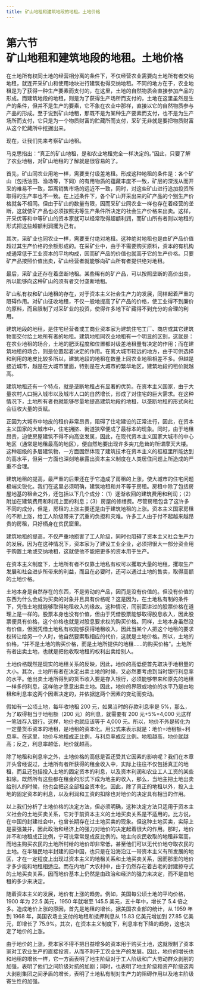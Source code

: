 ```yaml
---
title: 矿山地租和建筑地段的地租。土地价格
---
```


# 第六节<br>**矿山地租&ZeroWidthSpace;和建筑地段的地租。&ZeroWidthSpace;土地价格**

在土地所有权同土地的经营相分离的条件下，不仅经营农业需要向土地所有者交纳地租，就连开采矿山和使用地块进行建筑也得交纳地租。不同的地方在于，农业地租是为了获得一种生产要素而支付的，在这里，土地的自然物质会直接参加产品的形成。而建筑地段的地租，则是为了获得生产场所而支付的，土地在这里虽然是生产的条件，但并不是生产的要素，它不象在农业中那样，直接以它的自然物质参与产品的形成。至于说到矿山地租，那既不是为某种生产要素而支付，也不是为生产场所而支付，它只是为一个物质财富的贮藏所而支付，采矿无非就是要把物质财富从这个贮藏所中挖掘出来。

现在，让我们先来考察矿山地租。

马克思指出：“真正的矿山地租，是和农业地租完全一样决定的。”因此，只要了解了农业地租，对矿山地租的了解就是很容易的了。

首先，矿山同农业用地一样，需要支付级差地租。形成这种地租的条件是：各个矿山（包括油田、渔场等，下同）的有用物质的蕴藏丰度不一致，矿层的深浅从而开采的难易不一致，距离销售市场的远近不一致，同时，对这些矿山进行追加投资所取得的生产率也不一致。在上述条件下，各个矿山开采出来的矿产品的个别生产价格就各不相同。但由于矿山的数量有限，因而采矿业同农业一样也存在着经营的垄断，这就使矿产品也必须按照劣等生产条件所决定的社会生产价格来出卖。这样，开采优等和中等矿山的资本家就可以经常取得超额利润，而矿山所有者则以地租的形式把这些超额利润攫为己有。

其次，采矿业也同农业一样，需要支付绝对地租。这种绝对地租也是由矿产品价值超过其生产价格的余额形成的。在采矿业中，由于不需要购买原料，资本的有机构成通常低于工业资本的平均构成，因而矿产品的价值也就高于它的生产价格。只要矿产品按照价值出卖，矿山经营者就能够向矿山所有者提供绝对地租。

最后，采矿业还存在着垄断地租。某些稀有的矿产品，可以按照垄断的高价出卖，所以能够向这种矿山的须有者交付垄断地租。

矿山私有权和矿山地租的存在，对于资本主义社会生产力的发展，同样起着严重的阻碍作用。对矿山征收地租，不仅一般地提高了矿产品的价格，使工业得不到廉价的原料，而且限制了对采矿业的投资，使得许多地下矿藏得不到充分的合理的利用。

建筑地段的地租，是住宅经营者或工商业资本家为建筑住宅工厂、商店或其它建筑物而交付给土地所有者的地租。建筑地租同农业地租有一个明显的区别，这就是：在农业地租的场合，土地的肥沃程度和位置都对级差地租量有决定的作用；而在建筑地租的场合，则是位置起着决定的作用。在离大城市较远的地方，由于可供选择和利用的地皮比较多所以，建筑地段的地租在数量上同农业地租相差不多。但越是接近城市，越是在大城市里面，特别是在大城市的繁华地区，建筑地段的租价就越高。

建筑地租还有一个特点，就是垄断地租占有显著的优势。在资本主义国家，由于大量农村人口拥入城市以及城市人口的自然增长，形成了对住宅的巨大需求。在这种情况下，土地所有者也就能够尽量地提高建筑地段的地租，以垄断地租的形式向社会征收大量的贡赋。

正因为大城市中地皮的租价非常昂贵，阻碍了住宅建设的正常进行，因此，在资本主义国家的大城市中，住宅拥挤、街道狭窄便成了最标本的现象。同时，由于地租昂贵，迫使房屋建筑不得不向高空发属，因此，在现代资本主义国家大城市的中心地区（通常是地租最高的地区），便自然地要出现许多突兀危耸的所谓摩天大楼。这种超级的多层建筑物，一方面固然体现了建筑技术在资本主义的框框里所能达到的高水平，但另一方面也深刻地暴露出资本主义制度在人类居住问题上所造成的严重不合理。

建筑地租的提高，最严重的后果还在于它造成了房租的上涨，使大城市的住宅问题极端尖锐化。我们在这里必须明确，建筑地租和并不等于房租。房租中除了包括房屋地基的租金之外，还包括以下几个成分：（1）逐渐收回的建筑费用和利润；（2）附加在建筑费用和利润上面的利息；（3）房屋的修缮费。尽管房租包含了这许多不同的成分，但是，房租的上涨主要还是由于建筑地租的上涨。资本主义国家房租的不断上涨，给工人阶级带来了沉重的负担和灾难。许多工人由于付不起越来越昂贵的房租，只好栖身在贫民窟里。

建筑地租的提高，不仅严重地损害了工人阶级，同时也阻碍了资本主义社会生产力的发展。因为在这种情况下，资本家为了建设工业企业，必须把很大一部分资金用于购置土地或交纳地租，这就使他不能把更多的资本用于生产。

在资本主义制度下，土地所有者不仅靠土地私有权可以攫取大量的地租，攫取生产发展和社会进步所带来的利益，而且在必要时，还可以通过土地的售卖，取得高额的土地价格。

土地本身是自然存在的东西，不是劳动的产品，因而是没有价值的。但没有价值的东西为什么会成为买卖的对象并且具有价格呢？这是因为，在土地私有制的条件下，凭借土地就能够取得地租收入的缘故。这种情况，同前面讲过的股票价格在道理上是一样的。股票本身也没有价值，但由于凭借股票能够取得股息收入，因此股票便具有价格，这个价格也就是对股息要求权的购买价格。同样，土地本身虽然没有价值，但因凭借土地私有权能够获得地租收入，因此当某个人把这个地租的要求权转让给另一个人时，他自然要索取相应的代价，这就是土地价格。所以，土地的价格，“并不是土地的购买价格，而是土地所提供的地租……的购买价格”。土地所有者出卖土地，也就是把他收取地租的权利出卖给别人。

土地价格既然是现实的地租关系的反映，因此，地价的高低便首先取决于地租量的大小。其次，土地所有者在决定出卖土地的时候，又必然要考虑到当时银行利息率的水平。他出卖土地所得到的货币收入要是存入银行，必须能够带来和原先的地租一样多的利息，这样他才愿意出卖土地。因此，地价的界限或地价的水平乃是由地租和利息率这两个因素决定的，并依据这两个因素的变动而变动。

假如有一公顷土地，每年收地租 200 元，如果当时的存款利息率是 5%，那么，为了取得相当于地租额（200 元）的利息，就需要有 200 元+5%=4,000 元这样一笔钱存入银行。这样，地价也就应该等于 4,000 元。所以，地价不外是转化为一定量货币资本的地租，是地租的资本化。用公式来表示就是：地价=地租额÷利息率。在这里，地价与地租成正比例，与利息率成反比例。地租越高，地价就越高；反之，利息率越低，地价就越高。

除了地租和利息率之外，土地价格的高低是否还受其它因素的影响呢？我们在本章开头曾经说过，土地所有者所获得的租金收入中，实际上往往不仅包括真正的地租，而且还包括投入土地的固定资本的利息，以及资本利润和农业工人工资的某些扣除。既然所有这些都在租金的形式下成为地主的收入，那么，当地主把土地出卖给别人的时候，他也会把这全部租金资本化。因此，除了真正的地租以外，投入土地的固定资本的利息，以及利润和工资的扣除也对地价的决定具有相当的作用。

以上我们分析了土地价格的决定方法，但必须明确，这种决定方法只适用于资本主义社会的土地买卖关系，它对于前资本主义的土地买卖关系是不适用的。比方说，在中国的封建社会中，也曾长期存在过土地买卖的现象。但这种土地买卖，实际上是豪强兼并，因此政治和经济上的强力对地价的决定起着很大的作用。那时，地价并不和地租成正比例，宁可说常常是成反比例的。地主向农民收取的地租非常高，而地主购买农民的土地所村给的地价却非常低，甚至他们可以无代价地夺取农民的土地。在半殖民地半封建的旧中国，也只是在沿海沿江一带资本主义有所发展的地区，才在一定程度上出现过资本主义的地租关系和土地买卖关系，因而那里的地价才多少能和地租相适应。而在内地广大农村中，由于仍然存在着古老的封建掠夺式的土地买卖关系，因而地价基本上仍然是由政治和经济的强力来决定，而不是由地租的多少来决定。

随着资本主义的发展，地价有上涨的趋势。例如，美国每公顷土地的平均价格，1900 年为 22.5 美元，1950 年就增至 145.5 美元，五十年中，增长了 5.4 倍之多。造成地价上涨的原因，首先是地租的增长。据美国农业部的统计，从 1959 年到 1968 年，美国农场主支付的地租和抵押利息从 15.83 亿美元增加到 27.85 亿美元，即增长了 75.9%。其次，在资本主义制度下，利息率有下降的趋势，这也决定了地价的上涨。

由于地价的上涨，费本家不得不把日益增多的资本用于购买土地，这就限制了资本家对工农业生产的直接投资，从而不利于工农业生产的发展。因此，地价的增长也和地租的增长一样，它一方面表明了地主阶级对于工人阶级和广大劳动群众剥削的加强，表明了他们之间阶级对抗的加剧；同时，也表明了地主阶级和资产阶级这两大剥削集团之间矛盾的增长，表明了土地私有制对生产力的阻碍作用以及地主阶级寄生性的加强。